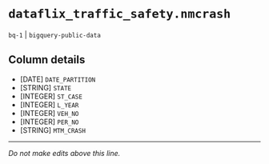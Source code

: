 # `dataflix_traffic_safety.nmcrash`
`bq-1` | `bigquery-public-data`

## Column details
* [DATE]      `DATE_PARTITION`
* [STRING]    `STATE`
* [INTEGER]   `ST_CASE`
* [INTEGER]   `L_YEAR`
* [INTEGER]   `VEH_NO`
* [INTEGER]   `PER_NO`
* [STRING]    `MTM_CRASH`

-------------------------------------------------------------------------------
*Do not make edits above this line.*
